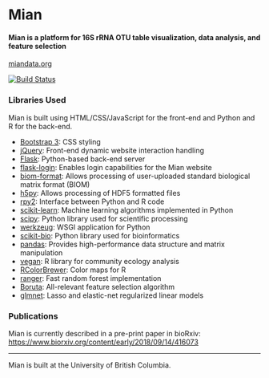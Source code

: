 # Mian
#### Mian is a platform for 16S rRNA OTU table visualization, data analysis, and feature selection

[miandata.org](miandata.org)

[![Build Status](https://travis-ci.org/tbj128/mian.svg?branch=master)](https://travis-ci.org/tbj128/mian)

### Libraries Used

Mian is built using HTML/CSS/JavaScript for the front-end and Python and R for the back-end.

- [Bootstrap 3](https://getbootstrap.com/docs/3.3/getting-started/): CSS styling
- [jQuery](https://jquery.com/): Front-end dynamic website interaction handling
- [Flask](http://flask.pocoo.org/): Python-based back-end server
- [flask-login](https://github.com/maxcountryman/flask-login): Enables login capabilities for the Mian website
- [biom-format](https://github.com/biocore/biom-format): Allows processing of user-uploaded standard biological matrix format (BIOM) 
- [h5py](https://github.com/h5py/h5py): Allows processing of HDF5 formatted files
- [rpy2](https://rpy2.readthedocs.io/): Interface between Python and R code
- [scikit-learn](https://scikit-learn.org/stable/): Machine learning algorithms implemented in Python
- [scipy](https://www.scipy.org/): Python library used for scientific processing
- [werkzeug](https://github.com/pallets/werkzeug): WSGI application for Python
- [scikit-bio](http://scikit-bio.org/): Python library used for bioinformatics
- [pandas](https://pandas.pydata.org/): Provides high-performance data structure and matrix manipulation
- [vegan](https://cran.r-project.org/web/packages/vegan/vegan.pdf): R library for community ecology analysis 
- [RColorBrewer](https://www.rdocumentation.org/packages/RColorBrewer/versions/1.1-2/topics/RColorBrewer): Color maps for R
- [ranger](https://cran.r-project.org/web/packages/ranger/ranger.pdf): Fast random forest implementation
- [Boruta](https://cran.r-project.org/web/packages/Boruta/Boruta.pdf): All-relevant feature selection algorithm
- [glmnet](https://cran.r-project.org/web/packages/glmnet/glmnet.pdf): Lasso and elastic-net regularized linear models

### Publications
Mian is currently described in a pre-print paper in bioRxiv: https://www.biorxiv.org/content/early/2018/09/14/416073

---

Mian is built at the University of British Columbia. 


